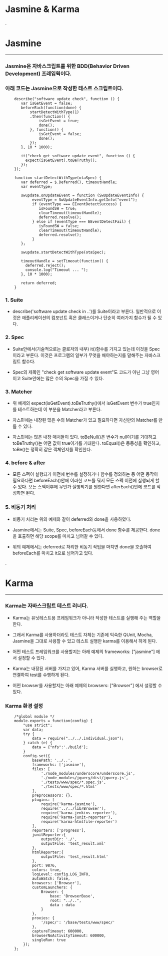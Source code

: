 # Jasmine & Karma

.

# Jasmine

***

### Jasmine은 자바스크립트를 위한 BDD(Behavior Driven Development) 프레임웍이다.
### 아래 코드는 Jasmine으로 작성한 테스트 스크립트이다.

        describe("software update check", function () {
           var isGetEvent = false;
           beforeEach(function(done) {
               startDetectWithType(1)
               .then(function() {
                   isGetEvent = true;
                   done();
               }, function() {
                   isGetEvent = false;
                   done();
               });
           }, 10 * 1000);
           
           it("check get software update event", function () {
             expect(isGetEvent).toBeTruthy();
           });
        });
                 
        function startDetectWithType(otaSpec) {
           var deferred = $.Deferred(), timeoutHandle;
           var eventType;
           
           swupdate.onUpdateEvent = function (SwUpdateEventInfo) {
                eventType = SwUpdateEventInfo.getInfo("event");
                if (eventType === EEventDetectSuccess) {
                   isFoundSW = true;
                   clearTimeout(timeoutHandle);
                   deferred.resolve();
                } else if (eventType === EEventDetectFail) {
                   isFoundSW = false;
                   clearTimeout(timeoutHandle);
                   deferred.resolve();
                }
           };
           
           swupdate.startDetectWithType(otaSpec);
           
           timeoutHandle = setTimeout(function() {
             deferred.reject();
             console.log("Timeout ... ");
           }, 10 * 1000);
           
           return deferred;
        }

### 1. Suite 

 - describe('software update check in ..')를 Suite이라고 부른다. 일반적으로 이것은 애플리케이션의 컴포넌트 혹은 클래스이거나 단순히 여러가지 함수가 될 수 있다.

### 2. Spec
 
 - Suite안에서(기술적으로는 클로저의 내부) it()함수를 가지고 있는데 이것을 Spec이라고 부른다. 이것은 프로그램의 일부가 무엇을 해야하는지를 말해주는 자바스크립트 함수다. 

 - Spec의 제목인 "check get software update event"도 코드가 아닌 그냥 영어이고 Suite안에는 많은 수의 Spec을 가질 수 있다.

### 3. Matcher
 
 - 위 예제의 expect(isGetEvent).toBeTruthy()에서 isGetEvent 변수가 true인지를 테스트하는데 이 부분을 Matcher라고 부른다.
  
 - 자스민에는 내장된 많은 수의 Matcher가 있고 필요하다면 자신만의 Matcher를 만들 수 있다.

 - 자스민에는 많은 내장 매처들이 있다. toBeNull()은 변수가 null이기를 기대하고 toBeTruthy()는 어떤 값이 true이기를 기대한다. toEqual()은 동등성을 확인하고, toBe()는 정확히 같은 객체인지를 확인한다.

### 4. before & after
 
 - 모든 스펙이 실행되기 이전에 변수를 설정하거나 함수를 정의하는 등 어떤 동작이 필요하다면 beforeEach()안에 이러한 코드를 둬서 모든 스펙 이전에 실행되게 할 수 있다. 모든 스펙이후에 무언가 실행되기를 원한다면 afterEach()안에 코드를 작성하면 된다.

### 5. 비동기 처리
 
 - 비동기 처리는 위의 예제와 같이 deferred와 done을 사용하였다.
 
 - Jasmine에서는 Suite, Spec, beforeEach등에서 done 함수를 제공한다. done을 호출하면 해당 scope를 마치고 넘어갈 수 있다.
 
 - 위의 예제에서는 deferred로 처리한 비동기 작업을 마치면 done을 호출하여 beforeEach를 마치고 it으로 넘어가고 있다. 

.

# Karma

***

### Karma는 자바스크립트 테스트 러너다. 

 - Karma는 유닛테스트용 프레임워크가 아니라 작성한 테스트를 실행해 주는 역할을 한다. 

 - 그래서 Karma를 사용하더라도 테스트 자체는 기존에 익숙한 QUnit, Mocha, Jasmine을 그대로 사용할 수 있고 테스트 실행만 karma를 이용해서 하게 된다.

 - 어떤 테스트 프레임워크를 사용할지는 아래 예제의 frameworks: ["jasmine"] 에서 설정할 수 있다.

 - Karma는 내장된 서버를 가지고 있어, Karma 서버를 실행하고, 원하는 browser로 연결하여 test를 수행하게 된다. 

 - 어떤 browser를 사용할지는 아래 예제의 browsers: ["Browser"] 에서 설정할 수 있다.

### Karma 환경 설정

        /*global module */
        module.exports = function(config) {
            "use strict";
            var data;
            try {
                data = require("../../.individual.json");
            } catch (e) {
                data = {"nfs":'./build'};
            }
            config.set({
                basePath: '../..',
                frameworks: ['jasmine'],
                files: [
                    './node_modules/underscore/underscore.js',
                    './node_modules/jquery/dist/jquery.js',
                    './tests/www/spec/*.spec.js',
                    './tests/www/spec/*.html'
                ],
                preprocessors: {},
                plugins: [
                    require('karma-jasmine'),
                    require('../../lib/Browser'),
                    require('karma-jenkins-reporter'),
                    require('karma-junit-reporter'),
                    require('karma-htmlfile-reporter')
                ],
                reporters: ['progress'],
                junitReporter:{
        			outputDir: './',
                    outputFile: 'test_result.xml'
                },
                htmlReporter:{
                    outputFile: 'test_result.html'
                },
                port: 9876,
                colors: true,
                logLevel: config.LOG_INFO,
                autoWatch: false,
                browsers: ['Browser'],
                customLaunchers: {
                    Browser: {
                        base: 'BrowserBase',
                        root: "../..",
                        data : data
                    }
                },
                proxies: {
                    '/spec/': '/base/tests/www/spec/'
                },
                captureTimeout: 600000,
                browserNoActivityTimeout: 600000,
                singleRun: true
            });
        };